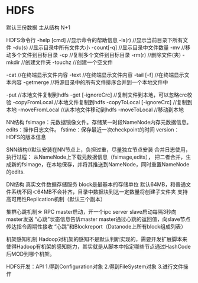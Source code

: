 HDFS
===
默认三份数据
主从结构 N+1
 
HDFS命令行
-help [cmd]    //显示命令的帮助信息
-ls(r) <path>    //显示当前目录下所有文件
-du(s) <path>    //显示目录中所有文件大小
-count[-q] <path>    //显示目录中文件数量
-mv <src> <dst>    //移动多个文件到目标目录
-cp <src> <dst>    //复制多个文件到目标目录
-rm(r)        //删除文件(夹)
-mkdir <path>    //创建文件夹
-touchz <path>    //创建一个空文件
 
-cat <src>    //在终端显示文件内容
-text <src>    //在终端显示文件内容
-tail [-f] <src>      //在终端显示文本内容
-getmerge <src> <localdst>//将源目录中的所有文件排序合并到一个本地文件中
 
-put <localsrc> <dst>    //本地文件复制到hdfs
-get [-ignoreCrc] <src> <localdst>    //复制文件到本地，可以忽略crc校验
-copyFromLocal    //本地文件复制到hdfs
-copyToLocal [-ignoreCrc] <src> <localdst>    //复制到本地
-moveFromLocal    //从本地文件移动到hdfs
-moveToLocal <src> <localdst> //移动到本地
 
NN结构
fsimage：元数据镜像文件。存储某一时段NameNode内存元数据信息。
edits：操作日志文件。
fstime：保存最近一次checkpoint的时间
version：HDFS的版本信息
 
SNN结构//默认安装在NN节点上，负担过重，尽量独立节点安装
合并日志使用，执行过程：
从NameNode上下载元数据信息（fsimage,edits），
把二者合并，生成新的fsimage，在本地保存，并将其推送到NameNode，同时重置NameNode的edits.
 
DN结构
真实文件数据存储服务 block是最基本的存储单位 默认64MB，和普通文件系统不同＜64MB不会补齐，目录中数据块到达一定数量将创建子文件夹
支持高可用性Replication机制（默认三个副本）
 
集群心跳机制☆ RPC
master启动，开一个ipc server
slave启动每隔3秒向master发送 “心跳”状态信息告诉master
master通过心跳的返回值，向slave节点传达指令周期性接收 “心跳”和Blockreport（Datanode上所有block组成列表）
 
机架感知机制
Hadoop对机架的感知不是默认判断实现的，需要开发扩展脚本来使得Hadoop有机架的感知能力，其实就是从脚本中指定哪些节点通过HashCode后MOD到哪个机架。
 
HDFS开发：API
1.得到Configuration对象
2.得到FileSystem对象
3.进行文件操作